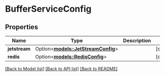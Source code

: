 # BufferServiceConfig

## Properties

Name | Type | Description | Notes
------------ | ------------- | ------------- | -------------
**jetstream** | Option<[**models::JetStreamConfig**](JetStreamConfig.md)> |  | [optional]
**redis** | Option<[**models::RedisConfig**](RedisConfig.md)> |  | [optional]

[[Back to Model list]](../README.md#documentation-for-models) [[Back to API list]](../README.md#documentation-for-api-endpoints) [[Back to README]](../README.md)



